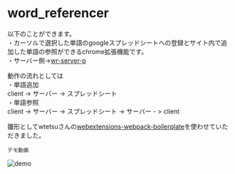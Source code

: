 # word_referencer

以下のことができます。  
・カーソルで選択した単語のgoogleスプレッドシートへの登録とサイト内で追加した単語の参照ができるchrome拡張機能です。  
・サーバー側->[wr-server-p](https://github.com/yohi0307/wr-server-p)
  
動作の流れとしては  
・単語追加  
client -> サーバー -> スプレッドシート  
・単語参照  
client -> サーバー -> スプレッドシート -> サーバー - > client

雛形としてwtetsuさんの[webextensions-webpack-boilerplate](https://qiita.com/wtetsu/items/ae009e70d1ee04c15836)を使わせていただきました。 
  
    
    デモ動画
![demo](https://github.com/yohi0307/wr-client-p/wiki/images/wr_movie.gif)



